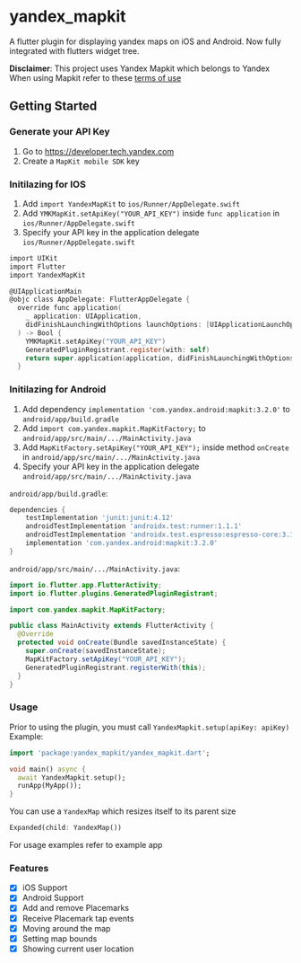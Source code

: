 # yandex_mapkit

A flutter plugin for displaying yandex maps on iOS and Android. Now fully integrated with flutters widget tree.

__Disclaimer__: This project uses Yandex Mapkit which belongs to Yandex  
When using Mapkit refer to these [terms of use](https://tech.yandex.com/maps/doc/mapkit/3.x/concepts/conditions-docpage/)

## Getting Started

### Generate your API Key

1. Go to https://developer.tech.yandex.com
2. Create a `MapKit mobile SDK` key

### Initilazing for IOS
1. Add `import YandexMapKit` to `ios/Runner/AppDelegate.swift`
2. Add `YMKMapKit.setApiKey("YOUR_API_KEY")` inside `func application` in `ios/Runner/AppDelegate.swift`
3. Specify your API key in the application delegate `ios/Runner/AppDelegate.swift`

```objectivec
import UIKit
import Flutter
import YandexMapKit

@UIApplicationMain
@objc class AppDelegate: FlutterAppDelegate {
  override func application(
    _ application: UIApplication,
    didFinishLaunchingWithOptions launchOptions: [UIApplicationLaunchOptionsKey: Any]?
  ) -> Bool {
    YMKMapKit.setApiKey("YOUR_API_KEY")
    GeneratedPluginRegistrant.register(with: self)
    return super.application(application, didFinishLaunchingWithOptions: launchOptions)
  }
```

### Initilazing for Android
1. Add dependency `implementation 'com.yandex.android:mapkit:3.2.0'` to `android/app/build.gradle`
2. Add `import com.yandex.mapkit.MapKitFactory;` to `android/app/src/main/.../MainActivity.java`
3. Add `MapKitFactory.setApiKey("YOUR_API_KEY");` inside method `onCreate` in `android/app/src/main/.../MainActivity.java`
4. Specify your API key in the application delegate `android/app/src/main/.../MainActivity.java`

`android/app/build.gradle`:
```groovy
dependencies {
    testImplementation 'junit:junit:4.12'
    androidTestImplementation 'androidx.test:runner:1.1.1'
    androidTestImplementation 'androidx.test.espresso:espresso-core:3.1.1'
    implementation 'com.yandex.android:mapkit:3.2.0'
}
```

`android/app/src/main/.../MainActivity.java`:
```java
import io.flutter.app.FlutterActivity;
import io.flutter.plugins.GeneratedPluginRegistrant;

import com.yandex.mapkit.MapKitFactory;

public class MainActivity extends FlutterActivity {
  @Override
  protected void onCreate(Bundle savedInstanceState) {
    super.onCreate(savedInstanceState);
    MapKitFactory.setApiKey("YOUR_API_KEY");
    GeneratedPluginRegistrant.registerWith(this);
  }
}
```


### Usage

Prior to using the plugin, you must call `YandexMapkit.setup(apiKey: apiKey)`
Example:

```dart
import 'package:yandex_mapkit/yandex_mapkit.dart';

void main() async {
  await YandexMapkit.setup();
  runApp(MyApp());
}
```

You can use a `YandexMap` which resizes itself to its parent size

```dart
Expanded(child: YandexMap())
```

For usage examples refer to example app

### Features

- [X] iOS Support
- [X] Android Support
- [X] Add and remove Placemarks
- [X] Receive Placemark tap events
- [X] Moving around the map
- [X] Setting map bounds
- [X] Showing current user location
